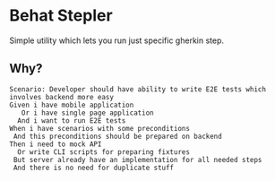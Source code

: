Behat Stepler
=======================

Simple utility which lets you run just specific gherkin step.

## Why?

```
Scenario: Developer should have ability to write E2E tests which involves backend more easy
Given i have mobile application
   Or i have single page application
  And i want to run E2E tests
When i have scenarios with some preconditions
 And this preconditions should be prepared on backend
Then i need to mock API
  Or write CLI scripts for preparing fixtures
 But server already have an implementation for all needed steps
 And there is no need for duplicate stuff
```


